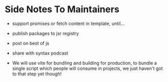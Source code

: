# Side Notes To Maintainers

- support promises or fetch content in template, until...
- publish packages to jsr registry
- post on best of js
- share with syntax podcast

- We will use vite for bundling and building for production, to bundle a single script which people will consume in projects, we just haven't got to that step yet though!
